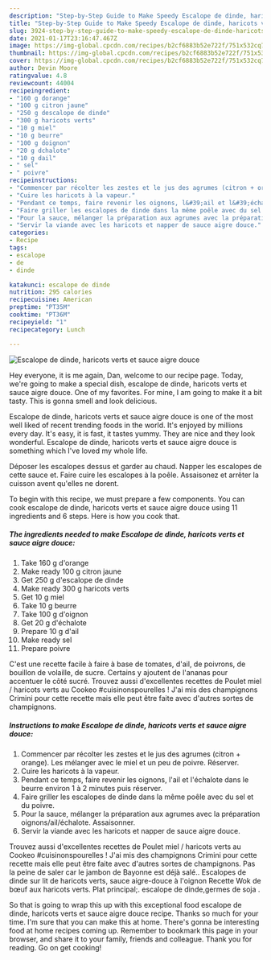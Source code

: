 ```yaml
---
description: "Step-by-Step Guide to Make Speedy Escalope de dinde, haricots verts et sauce aigre douce"
title: "Step-by-Step Guide to Make Speedy Escalope de dinde, haricots verts et sauce aigre douce"
slug: 3924-step-by-step-guide-to-make-speedy-escalope-de-dinde-haricots-verts-et-sauce-aigre-douce
date: 2021-01-17T23:16:47.467Z
image: https://img-global.cpcdn.com/recipes/b2cf6883b52e722f/751x532cq70/escalope-de-dinde-haricots-verts-et-sauce-aigre-douce-photo-principale-de-la-recette.jpg
thumbnail: https://img-global.cpcdn.com/recipes/b2cf6883b52e722f/751x532cq70/escalope-de-dinde-haricots-verts-et-sauce-aigre-douce-photo-principale-de-la-recette.jpg
cover: https://img-global.cpcdn.com/recipes/b2cf6883b52e722f/751x532cq70/escalope-de-dinde-haricots-verts-et-sauce-aigre-douce-photo-principale-de-la-recette.jpg
author: Devin Moore
ratingvalue: 4.8
reviewcount: 44004
recipeingredient:
- "160 g dorange"
- "100 g citron jaune"
- "250 g descalope de dinde"
- "300 g haricots verts"
- "10 g miel"
- "10 g beurre"
- "100 g doignon"
- "20 g dchalote"
- "10 g dail"
- " sel"
- " poivre"
recipeinstructions:
- "Commencer par récolter les zestes et le jus des agrumes (citron + orange). Les mélanger avec le miel et un peu de poivre. Réserver."
- "Cuire les haricots à la vapeur."
- "Pendant ce temps, faire revenir les oignons, l&#39;ail et l&#39;échalote dans le beurre environ 1 à 2 minutes puis réserver."
- "Faire griller les escalopes de dinde dans la même poêle avec du sel et du poivre."
- "Pour la sauce, mélanger la préparation aux agrumes avec la préparation oignons/ail/échalote. Assaisonner."
- "Servir la viande avec les haricots et napper de sauce aigre douce."
categories:
- Recipe
tags:
- escalope
- de
- dinde

katakunci: escalope de dinde 
nutrition: 295 calories
recipecuisine: American
preptime: "PT35M"
cooktime: "PT36M"
recipeyield: "1"
recipecategory: Lunch

---
```



![Escalope de dinde, haricots verts et sauce aigre douce](https://img-global.cpcdn.com/recipes/b2cf6883b52e722f/751x532cq70/escalope-de-dinde-haricots-verts-et-sauce-aigre-douce-photo-principale-de-la-recette.jpg)

Hey everyone, it is me again, Dan, welcome to our recipe page. Today, we're going to make a special dish, escalope de dinde, haricots verts et sauce aigre douce. One of my favorites. For mine, I am going to make it a bit tasty. This is gonna smell and look delicious.

Escalope de dinde, haricots verts et sauce aigre douce is one of the most well liked of recent trending foods in the world. It's enjoyed by millions every day. It's easy, it is fast, it tastes yummy. They are nice and they look wonderful. Escalope de dinde, haricots verts et sauce aigre douce is something which I've loved my whole life.

Déposer les escalopes dessus et garder au chaud. Napper les escalopes de cette sauce et. Faire cuire les escalopes à la poêle. Assaisonez et arrêter la cuisson avent qu&#39;elles ne dorent.


To begin with this recipe, we must prepare a few components. You can cook escalope de dinde, haricots verts et sauce aigre douce using 11 ingredients and 6 steps. Here is how you cook that.

<!--inarticleads1-->

##### The ingredients needed to make Escalope de dinde, haricots verts et sauce aigre douce:

1. Take 160 g d&#39;orange
1. Make ready 100 g citron jaune
1. Get 250 g d&#39;escalope de dinde
1. Make ready 300 g haricots verts
1. Get 10 g miel
1. Take 10 g beurre
1. Take 100 g d&#39;oignon
1. Get 20 g d&#39;échalote
1. Prepare 10 g d&#39;ail
1. Make ready  sel
1. Prepare  poivre


C&#39;est une recette facile à faire à base de tomates, d&#39;ail, de poivrons, de bouillon de volaille, de sucre. Certains y ajoutent de l&#39;ananas pour accentuer le côté sucré. Trouvez aussi d&#39;excellentes recettes de Poulet miel / haricots verts au Cookeo #cuisinonspourelles ! J&#39;ai mis des champignons Crimini pour cette recette mais elle peut être faite avec d&#39;autres sortes de champignons. 

<!--inarticleads2-->

##### Instructions to make Escalope de dinde, haricots verts et sauce aigre douce:

1. Commencer par récolter les zestes et le jus des agrumes (citron + orange). Les mélanger avec le miel et un peu de poivre. Réserver.
1. Cuire les haricots à la vapeur.
1. Pendant ce temps, faire revenir les oignons, l&#39;ail et l&#39;échalote dans le beurre environ 1 à 2 minutes puis réserver.
1. Faire griller les escalopes de dinde dans la même poêle avec du sel et du poivre.
1. Pour la sauce, mélanger la préparation aux agrumes avec la préparation oignons/ail/échalote. Assaisonner.
1. Servir la viande avec les haricots et napper de sauce aigre douce.


Trouvez aussi d&#39;excellentes recettes de Poulet miel / haricots verts au Cookeo #cuisinonspourelles ! J&#39;ai mis des champignons Crimini pour cette recette mais elle peut être faite avec d&#39;autres sortes de champignons. Pas la peine de saler car le jambon de Bayonne est déjà salé.. Escalopes de dinde sur lit de haricots verts, sauce aigre-douce à l&#39;oignon Recette Wok de bœuf aux haricots verts. Plat principal;. escalope de dinde,germes de soja . 

So that is going to wrap this up with this exceptional food escalope de dinde, haricots verts et sauce aigre douce recipe. Thanks so much for your time. I'm sure that you can make this at home. There's gonna be interesting food at home recipes coming up. Remember to bookmark this page in your browser, and share it to your family, friends and colleague. Thank you for reading. Go on get cooking!
